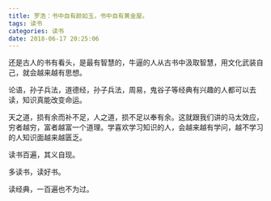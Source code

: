 ```yaml
---
title: 罗浩：书中自有颜如玉，书中自有黄金屋。
tags: 读书
categories: 读书
date: 2018-06-17 20:25:06
---
```


还是古人的书有看头，是最有智慧的，牛逼的人从古书中汲取智慧，用文化武装自己，就会越来越有思想。

论语，孙子兵法，道德经，孙子兵法，周易，鬼谷子等经典有兴趣的人都可以去读，知识真能改变命运。

天之道，损有余而补不足，人之道，损不足以奉有余。这就跟我们讲的马太效应，穷者越穷，富者越富一个道理。学喜欢学习知识的人，会越来越有学问，越不学习的人知识面越来越匮乏。

读书百遍，其义自现。

多读书，读好书。

读经典，一百遍也不为过。